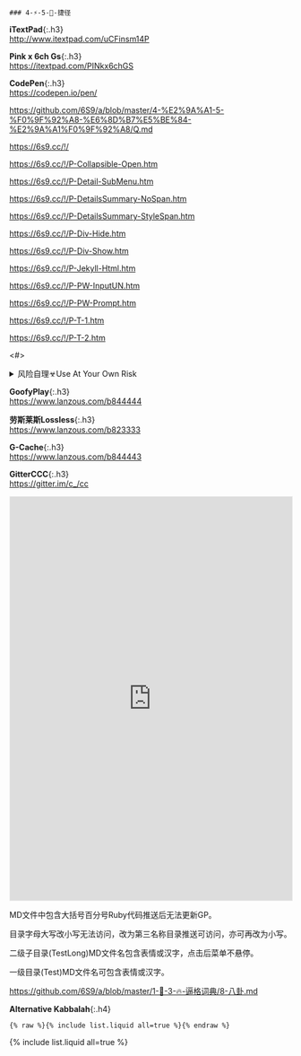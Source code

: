 ```note
### 4-⚡-5-💨-捷径
```
**iTextPad**{:.h3}<br>
<http://www.itextpad.com/uCFinsm14P>

**Pink x 6ch Gs**{:.h3}<br>
<https://itextpad.com/PINkx6chGS>

**CodePen**{:.h3}<br>
<https://codepen.io/pen/>

<https://github.com/6S9/a/blob/master/4-%E2%9A%A1-5-%F0%9F%92%A8-%E6%8D%B7%E5%BE%84-%E2%9A%A1%F0%9F%92%A8/Q.md>

<https://6s9.cc/!/>

<https://6s9.cc/!/P-Collapsible-Open.htm>

<https://6s9.cc/!/P-Detail-SubMenu.htm>

<https://6s9.cc/!/P-DetailsSummary-NoSpan.htm>

<https://6s9.cc/!/P-DetailsSummary-StyleSpan.htm>

<https://6s9.cc/!/P-Div-Hide.htm>

<https://6s9.cc/!/P-Div-Show.htm>

<https://6s9.cc/!/P-Jekyll-Html.htm>

<https://6s9.cc/!/P-PW-InputUN.htm>

<https://6s9.cc/!/P-PW-Prompt.htm>

<https://6s9.cc/!/P-T-1.htm>

<https://6s9.cc/!/P-T-2.htm>

<#>

<details>
	<summary>风险自理☣Use At Your Own Risk</summary>

<a href="https://github.com/Alvin9999/new-pac/wiki/ss免费账号">A9</a>

</details>

**GoofyPlay**{:.h3}<br>
<https://www.lanzous.com/b844444>

**劳斯莱斯Lossless**{:.h3}<br>
<https://www.lanzous.com/b823333>

**G-Cache**{:.h3}<br>
<https://www.lanzous.com/b844443>

**GitterCCC**{:.h3}<br>
<https://gitter.im/c_/cc>

<iframe width="100%" id="preview" src="http://www.itextpad.com/uCFinsm14P" frameborder="0" scrolling="yes" style="height:720px;border:1px solid #eee;"></iframe>

MD文件中包含大括号百分号Ruby代码推送后无法更新GP。

目录字母大写改小写无法访问，改为第三名称目录推送可访问，亦可再改为小写。

二级子目录(TestLong)MD文件名包含表情或汉字，点击后菜单不悬停。

一级目录(Test)MD文件名可包含表情或汉字。

<https://github.com/6S9/a/blob/master/1-🌈-3-🔥-逼格词典/8-八卦.md>

**Alternative Kabbalah**{:.h4}<br>

```
{% raw %}{% include list.liquid all=true %}{% endraw %}
```

{% include list.liquid all=true %}
